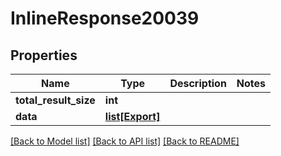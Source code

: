 # InlineResponse20039

## Properties
Name | Type | Description | Notes
------------ | ------------- | ------------- | -------------
**total_result_size** | **int** |  | 
**data** | [**list[Export]**](Export.md) |  | 

[[Back to Model list]](../README.md#documentation-for-models) [[Back to API list]](../README.md#documentation-for-api-endpoints) [[Back to README]](../README.md)


